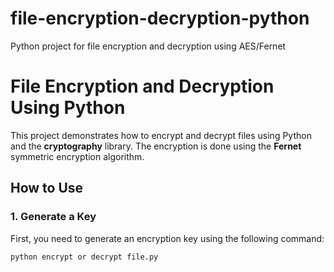 # file-encryption-decryption-python
Python project for file encryption and decryption using AES/Fernet
# File Encryption and Decryption Using Python

This project demonstrates how to encrypt and decrypt files using Python and the **cryptography** library. The encryption is done using the **Fernet** symmetric encryption algorithm.

## How to Use

### 1. Generate a Key
First, you need to generate an encryption key using the following command:

```bash
python encrypt or decrypt file.py
